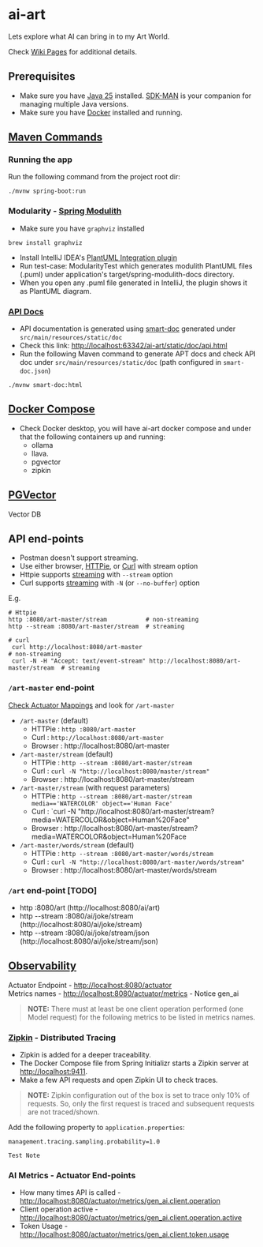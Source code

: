 # ai-art
Lets explore what AI can bring in to my Art World.

Check [Wiki Pages](https://github.com/gpottepalem/ai-art/wiki) for additional details.

## Prerequisites
* Make sure you have [Java 25](https://www.java.com/en/) installed. [SDK-MAN](https://sdkman.io/) is your companion for managing multiple Java
  versions.
* Make sure you have [Docker](https://www.docker.com/) installed and running.

## [Maven Commands](./MAVEN.md)

### Running the app
Run the following command from the project root dir:
```shell
./mvnw spring-boot:run
```
### Modularity - [Spring Modulith](https://docs.spring.io/spring-modulith/reference/)

* Make sure you have `graphviz` installed
```shell
brew install graphviz
```
* Install IntelliJ IDEA's [PlantUML Integration plugin](https://plugins.jetbrains.com/plugin/7017-plantuml4idea)
* Run test-case: ModularityTest which generates modulith PlantUML files (.puml) under application's target/spring-modulith-docs directory.
* When you open any .puml file generated in IntelliJ, the plugin shows it as PlantUML diagram.

### [API Docs](https://smart-doc-group.github.io/)
* API documentation is generated using [smart-doc](https://smart-doc-group.github.io/) generated under `src/main/resources/static/doc`  
* Check this link: [http://localhost:63342/ai-art/static/doc/api.html](http://localhost:63342/ai-art/static/doc/api.html)
* Run the following Maven command to generate APT docs and check API doc under `src/main/resources/static/doc` (path configured in `smart-doc.json`)
```
./mvnw smart-doc:html
```

## [Docker Compose](https://docs.docker.com/compose/)
* Check Docker desktop, you will have ai-art docker compose and under that the following containers up and running:
  * ollama
  * llava.
  * pgvector
  * zipkin

## [PGVector](https://github.com/pgvector/pgvector)
Vector DB

## API end-points
* Postman doesn't support streaming.
* Use either browser, [HTTPie](https://httpie.io/), or [Curl](https://curl.se/) with stream option  
* Httpie supports [streaming](https://httpie.io/docs/cli/streamed-responses) with `--stream` option
* Curl supports [streaming](https://curl.se/docs/manpage.html#--no-buffer) with `-N` (or `--no-buffer`) option

E.g.
```shell
# Httpie
http :8080/art-master/stream           # non-streaming
http --stream :8080/art-master/stream  # streaming

# curl
 curl http://localhost:8080/art-master                                           # non-streaming
 curl -N -H "Accept: text/event-stream" http://localhost:8080/art-master/stream  # streaming
```

### `/art-master` end-point
[Check Actuator Mappings](http://localhost:8080/actuator/mappings) and look for `/art-master`  

* `/art-master` (default)
  * HTTPie : `http :8080/art-master`
  * Curl : `http://localhost:8080/art-master`
  * Browser : http://localhost:8080/art-master
* `/art-master/stream` (default)
  * HTTPie : `http --stream :8080/art-master/stream`
  * Curl : `curl -N "http://localhost:8080/master/stream"`
  * Browser : http://localhost:8080/art-master/stream
* `/art-master/stream` (with request parameters)
  * HTTPie : `http --stream :8080/art-master/stream media=='WATERCOLOR' object=='Human Face'`
  * Curl : `curl -N "http://localhost:8080/art-master/stream?media=WATERCOLOR&object=Human%20Face"
  * Browser : http://localhost:8080/art-master/stream?media=WATERCOLOR&object=Human%20Face
* `/art-master/words/stream` (default)
  * HTTPie : `http --stream :8080/art-master/words/stream`
  * Curl : `curl -N "http://localhost:8080/art-master/words/stream"`
  * Browser : http://localhost:8080/art-master/words/stream
  
### `/art` end-point [TODO]
* http :8080/art (http://localhost:8080/ai/art)
* http --stream :8080/ai/joke/stream (http://localhost:8080/ai/joke/stream)  
* http --stream :8080/ai/joke/stream/json (http://localhost:8080/ai/joke/stream/json)

## [Observability](https://docs.spring.io/spring-ai/reference/observability/index.html)

Actuator Endpoint - [http://localhost:8080/actuator](http://localhost:8080/actuator)  
Metrics names - [http://localhost:8080/actuator/metrics](http://localhost:8080/actuator/metrics) - Notice gen_ai  
> **NOTE:**
> There must at least be one client operation performed (one Model request) for the following metrics to be
> listed in metrics names. 

### [Zipkin](https://zipkin.io/) - Distributed Tracing
* Zipkin is added for a deeper traceability.
* The Docker Compose file from Spring Initializr starts a Zipkin server at [http://localhost:9411](http://localhost:9411).
* Make a few API requests and open Zipkin UI to check traces.

> **NOTE:**
> Zipkin configuration out of the box is set to trace only 10% of requests. So, only the first request is traced and 
subsequent requests are not traced/shown.

Add the following property to `application.properties`:
```
management.tracing.sampling.probability=1.0
```
~~~
Test Note
~~~

### AI Metrics - Actuator  End-points
* How many times API is called - [http://localhost:8080/actuator/metrics/gen_ai.client.operation](http://localhost:8080/actuator/metrics/gen_ai.client.operation)
* Client operation active - [http://localhost:8080/actuator/metrics/gen_ai.client.operation.active](http://localhost:8080/actuator/metrics/gen_ai.client.operation.active)  
* Token Usage - [http://localhost:8080/actuator/metrics/gen_ai.client.token.usage](http://localhost:8080/actuator/metrics/gen_ai.client.token.usage)
